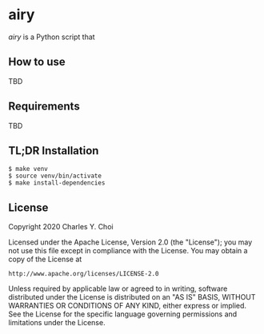 # airy

*airy* is a Python script that 

## How to use

TBD

## Requirements

TBD


## TL;DR Installation

``` 
$ make venv
$ source venv/bin/activate
$ make install-dependencies
```

## License

Copyright 2020 Charles Y. Choi

Licensed under the Apache License, Version 2.0 (the "License");
you may not use this file except in compliance with the License.
You may obtain a copy of the License at

    http://www.apache.org/licenses/LICENSE-2.0

Unless required by applicable law or agreed to in writing, software
distributed under the License is distributed on an "AS IS" BASIS,
WITHOUT WARRANTIES OR CONDITIONS OF ANY KIND, either express or implied.
See the License for the specific language governing permissions and
limitations under the License.








